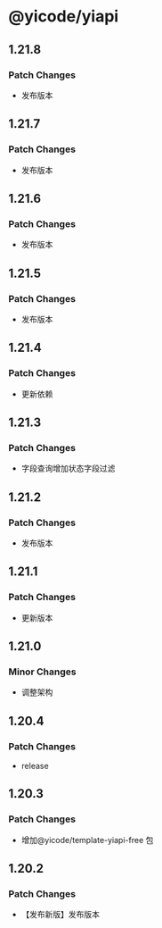 # @yicode/yiapi

## 1.21.8

### Patch Changes

-   发布版本

## 1.21.7

### Patch Changes

-   发布版本

## 1.21.6

### Patch Changes

-   发布版本

## 1.21.5

### Patch Changes

-   发布版本

## 1.21.4

### Patch Changes

-   更新依赖

## 1.21.3

### Patch Changes

-   字段查询增加状态字段过滤

## 1.21.2

### Patch Changes

-   发布版本

## 1.21.1

### Patch Changes

-   更新版本

## 1.21.0

### Minor Changes

-   调整架构

## 1.20.4

### Patch Changes

-   release

## 1.20.3

### Patch Changes

-   增加@yicode/template-yiapi-free 包

## 1.20.2

### Patch Changes

-   【发布新版】发布版本
